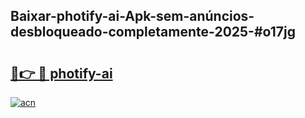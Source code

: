 ## Baixar-photify-ai-Apk-sem-anúncios-desbloqueado-completamente-2025-#o17jg

# <h2><a href="https://ainizakaria.my?title=photify-ai&ref=20M">🔗👉 🔴 photify-ai</a></h2>

[![acn](https://github.com/user-attachments/assets/0f9c940e-d8b0-45ae-aac7-cd30a18b3e1c)](https://ainizakaria.my?title=photify-ai&ref=20M)

